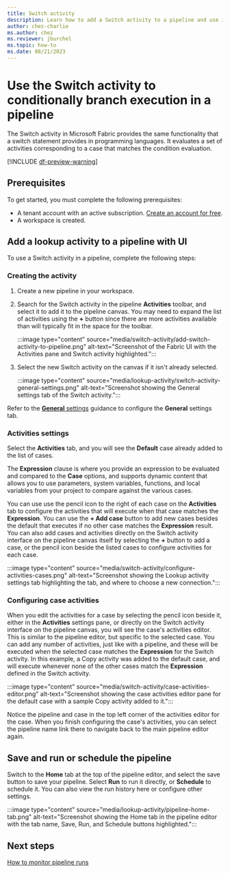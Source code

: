 ```yaml
---
title: Switch activity
description: Learn how to add a Switch activity to a pipeline and use it to look up data from a data source.
author: chez-charlie
ms.author: chez
ms.reviewer: jburchel
ms.topic: how-to
ms.date: 08/21/2023
---
```


# Use the Switch activity to conditionally branch execution in a pipeline

The Switch activity in Microsoft Fabric provides the same functionality that a switch statement provides in programming languages. It evaluates a set of activities corresponding to a case that matches the condition evaluation.

[!INCLUDE [df-preview-warning](includes/data-factory-preview-warning.md)]

## Prerequisites

To get started, you must complete the following prerequisites:

- A tenant account with an active subscription. [Create an account for free](../get-started/fabric-trial.md).
- A workspace is created.

## Add a lookup activity to a pipeline with UI

To use a Switch activity in a pipeline, complete the following steps:

### Creating the activity

1. Create a new pipeline in your workspace.
1. Search for the Switch activity in the pipeline **Activities** toolbar, and select it to add it to the pipeline canvas. You may need to expand the list of activities using the **+** button since there are more activities available than will typically fit in the space for the toolbar.

   :::image type="content" source="media/switch-activity/add-switch-activity-to-pipeline.png" alt-text="Screenshot of the Fabric UI with the Activities pane and Switch activity highlighted.":::

1. Select the new Switch activity on the canvas if it isn't already selected.

   :::image type="content" source="media/lookup-activity/switch-activity-general-settings.png" alt-text="Screenshot showing the General settings tab of the Switch activity.":::

Refer to the [**General** settings](activity-overview.md#general-settings) guidance to configure the **General** settings tab.

### Activities settings

Select the **Activities** tab, and you will see the **Default** case already added to the list of cases. 

The **Expression** clause is where you provide an expression to be evaluated and compared to the **Case** options, and supports dynamic content that allows you to use parameters, system variables, functions, and local variables from your project to compare against the various cases. 

You can use use the pencil icon to the right of each case on the **Activities** tab to configure the activities that will execute when that case matches the **Expression**. You can use the **+ Add case** button to add new cases besides the default that executes if no other case matches the **Expression** result. You can also add cases and activities directly on the Switch activity interface on the pipeline canvas itself by selecting the **+** button to add a case, or the pencil icon beside the listed cases to configure activities for each case.

:::image type="content" source="media/switch-activity/configure-activities-cases.png" alt-text="Screenshot showing the Lookup activity settings tab highlighting the tab, and where to choose a new connection.":::

### Configuring case activities

When you edit the activities for a case by selecting the pencil icon beside it, either in the **Activities** settings pane, or directly on the Switch activity interface on the pipeline canvas, you will see the case's activities editor. This is similar to the pipeline editor, but specific to the selected case. You can add any number of activities, just like with a pipeline, and these will be executed when the selected case matches the **Expression** for the Switch activity. In this example, a Copy activity was added to the default case, and will execute whenever none of the other cases match the **Expression** defined in the Switch activity.

:::image type="content" source="media/switch-activity/case-activities-editor.png" alt-text="Screenshot showing the case activities editor pane for the default case with a sample Copy activity added to it.":::

Notice the pipeline and case in the top left corner of the activities editor for the case. When you finish configuring the case's activities, you can select the pipeline name link there to navigate back to the main pipeline editor again.

## Save and run or schedule the pipeline

Switch to the **Home** tab at the top of the pipeline editor, and select the save button to save your pipeline.  Select **Run** to run it directly, or **Schedule** to schedule it.  You can also view the run history here or configure other settings.

:::image type="content" source="media/lookup-activity/pipeline-home-tab.png" alt-text="Screenshot showing the Home tab in the pipeline editor with the tab name, Save, Run, and Schedule buttons highlighted.":::

## Next steps

[How to monitor pipeline runs](monitor-pipeline-runs.md)
